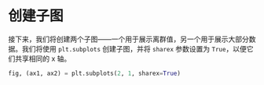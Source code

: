 # 创建子图

接下来，我们将创建两个子图——一个用于展示离群值，另一个用于展示大部分数据。我们将使用 `plt.subplots` 创建子图，并将 `sharex` 参数设置为 `True`，以便它们共享相同的 x 轴。

```python
fig, (ax1, ax2) = plt.subplots(2, 1, sharex=True)
```
